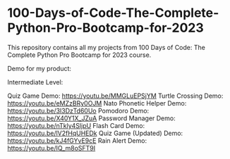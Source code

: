 # 100-Days-of-Code-The-Complete-Python-Pro-Bootcamp-for-2023
This repository contains all my projects from 100 Days of Code: The Complete Python Pro Bootcamp for 2023 course. 

Demo for my product: 

Intermediate Level: 

Quiz Game Demo: https://youtu.be/MMGLuEPSjYM
Turtle Crossing Demo: https://youtu.be/eMZzBRy0OJM
Nato Phonetic Helper Demo: https://youtu.be/3I3DzTd60Uo
Pomodoro Demo: https://youtu.be/X40Y1X_JZuA
Password Manager Demo: https://youtu.be/nTkly4SljpU
Flash Card Demo: https://youtu.be/lV2fHqUHEDk
Quiz Game (Updated) Demo: https://youtu.be/kJ4fGYvE9cE
Rain Alert Demo: https://youtu.be/IQ_m8oSFT9I
